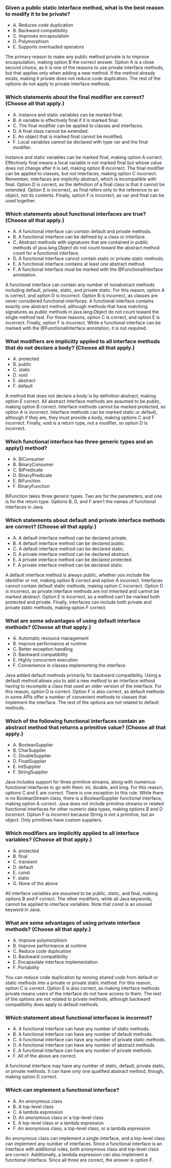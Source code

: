 ### Given a public static interface method, what is the best reason to modify it to be private?
* A. Reduces code duplication
* B. Backward compatibility
* C. Improves encapsulation
* D. Polymorphism
* E. Supports overloaded operators

The primary reason to make any public method private is to improve encapsulation, making option B the correct answer.
Option A is a close second choice, as it is one of the reasons to use private interface methods, but that applies only when adding a new method.
If the method already exists, making it private does not reduce code duplication. The rest of the options do not apply to private interface methods.

### Which statements about the final modifier are correct? (Choose all that apply.)
* A. Instance and static variables can be marked final.
* B. A variable is effectively final if it is marked final.
* C. The final modifier can be applied to classes and interfaces.
* D. A final class cannot be extended.
* E. An object that is marked final cannot be modified.
* F. Local variables cannot be declared with type var and the final modifier.

Instance and static variables can be marked final, making option A correct.
Effectively final means a local variable is not marked final but whose value does not change after it is set, making option B incorrect.
The final modifier can be applied to classes, but not interfaces, making option C incorrect.
Remember, interfaces are implicitly abstract, which is incompatible with final.
Option D is correct, as the definition of a final class is that it cannot be extended.
Option E is incorrect, as final refers only to the reference to an object, not its contents.
Finally, option F is incorrect, as var and final can be used together.

### Which statements about functional interfaces are true? (Choose all that apply.)
* A. A functional interface can contain default and private methods.
* B. A functional interface can be defined by a class or interface.
* C. Abstract methods with signatures that are contained in public methods of java.lang.Object do not count toward the abstract method count for a functional interface.
* D. A functional interface cannot contain static or private static methods.
* E. A functional interface contains at least one abstract method.
* F. A functional interface must be marked with the @FunctionalInterface annotation.

A functional interface can contain any number of nonabstract methods including default, private, static, and private static.
For this reason, option A is correct, and option D is incorrect. Option B is incorrect, as classes are never considered functional interfaces.
A functional interface contains exactly one abstract method, although methods that have matching signatures as public methods in java.lang.Object do not count toward the single method test.
For these reasons, option C is correct, and option E is incorrect. Finally, option F is incorrect.
While a functional interface can be marked with the @FunctionalInterface annotation, it is not required.

### What modifiers are implicitly applied to all interface methods that do not declare a body? (Choose all that apply.)
* A. protected
* B. public
* C. static
* D. void
* E. abstract
* F. default

A method that does not declare a body is by definition abstract, making option E correct.
All abstract interface methods are assumed to be public, making option B correct.
Interface methods cannot be marked protected, so option A is incorrect.
Interface methods can be marked static or default, although if they are, they must provide a body, making options C and F incorrect.
Finally, void is a return type, not a modifier, so option D is incorrect.

### Which functional interface has three generic types and an apply() method?
* A. BiConsumer
* B. BinaryConsumer
* C. BiPredicate
* D. BinaryPredicate
* E. BiFunction
* F. BinaryFunction

BiFunction takes three generic types. Two are for the parameters, and one is for the return type. Options B, D, and F aren’t the names of functional interfaces in Java.

### Which statements about default and private interface methods are correct? (Choose all that apply.)
* A. A default interface method can be declared private.
* B. A default interface method can be declared public.
* C. A default interface method can be declared static.
* D. A private interface method can be declared abstract.
* E. A private interface method can be declared protected.
* F. A private interface method can be declared static.

A default interface method is always public, whether you include the identifier or not, making option B correct and option A incorrect.
Interfaces cannot contain default static methods, making option C incorrect.
Option D is incorrect, as private interface methods are not inherited and cannot be marked abstract.
Option E is incorrect, as a method can’t be marked both protected and private. Finally, interfaces can include both private and private static methods, making option F correct.

### What are some advantages of using default interface methods? (Choose all that apply.)
*  A. Automatic resource management
*  B. Improve performance at runtime
*  C. Better exception handling
*  D. Backward compatibility
*  E. Highly concurrent execution
*  F. Convenience in classes implementing the interface

Java added default methods primarily for backward compatibility.
Using a default method allows you to add a new method to an interface without having to recompile a class that used an older version of the interface.
For this reason, option D is correct.
Option F is also correct, as default methods in some APIs offer a number of convenient methods to classes that implement the interface.
The rest of the options are not related to default methods.

### Which of the following functional interfaces contain an abstract method that returns a primitive value? (Choose all that apply.)
*  A. BooleanSupplier
*  B. CharSupplier
*  C. DoubleSupplier
*  D. FloatSupplier
*  E. IntSupplier
*  F. StringSupplier

Java includes support for three primitive streams, along with numerous functional interfaces to go with them: int, double, and long.
For this reason, options C and E are correct.
There is one exception to this rule. While there is no BooleanStream class, there is a BooleanSupplier functional interface, making option A correct.
Java does not include primitive streams or related functional interfaces for other numeric data types, making options B and D incorrect.
Option F is incorrect because String is not a primitive, but an object. Only primitives have custom suppliers.

### Which modifiers are implicitly applied to all interface variables? (Choose all that apply.)
* A. protected
* B. final
* C. transient
* D. default
* E. const
* F. static
* G. None of the above

All interface variables are assumed to be public, static, and final, making options B and F correct.
The other modifiers, while all Java keywords, cannot be applied to interface variables. Note that const is an unused keyword in Java.

### What are some advantages of using private interface methods? (Choose all that apply.)
* A. Improve polymorphism
* B. Improve performance at runtime
* C. Reduce code duplication
* D. Backward compatibility
* E. Encapsulate interface implementation
* F. Portability

You can reduce code duplication by moving shared code from default or static methods into a private or private static method.
For this reason, option C is correct. Option E is also correct, as making interface methods private means users of the interface do not have access to them.
The rest of the options are not related to private methods, although backward compatibility does apply to default methods.

### Which statement about functional interfaces is incorrect?
* A. A functional interface can have any number of static methods.
* B. A functional interface can have any number of default methods.
* C. A functional interface can have any number of private static methods.
* D. A functional interface can have any number of abstract methods.
* E. A functional interface can have any number of private methods.
* F. All of the above are correct.

A functional interface may have any number of static, default, private static, or private methods.
It can have only one qualified abstract method, though, making option D correct.

### Which can implement a functional interface?
* A. An anonymous class
* B. A top-level class
* C. A lambda expression
* D. An anonymous class or a top-level class
* E. A top-level class or a lambda expression
* F. An anonymous class, a top-level class, or a lambda expression

An anonymous class can implement a single interface, and a top-level class can implement any number of interfaces.
Since a functional interface is an interface with additional rules,
both anonymous class and top-level class are correct.
Additionally, a lambda expression can also implement a functional interface.
Since all three are correct, the answer is option F.

